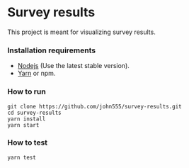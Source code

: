 # Survey results

This project is meant for visualizing survey results.

### Installation requirements
- [Nodejs](https://nodejs.org/en/download/) (Use the latest stable version).
- [Yarn](https://yarnpkg.com/en/docs/install) or npm.

### How to run
```
git clone https://github.com/john555/survey-results.git
cd survey-results
yarn install
yarn start
```

### How to test

```
yarn test
```
